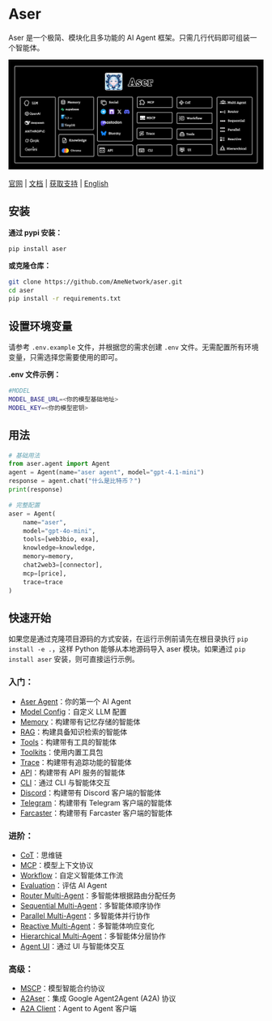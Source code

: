 # Aser

Aser 是一个极简、模块化且多功能的 AI Agent 框架。只需几行代码即可组装一个智能体。

![](./examples/images/architecture.png)

[官网](https://ame.network) | [文档](https://docs.ame.network/aser/overview) | [获取支持](https://t.me/hello_rickey) | [English](./README.md)

## 安装

**通过 pypi 安装：**

```bash
pip install aser
```

**或克隆仓库：**

```bash
git clone https://github.com/AmeNetwork/aser.git
cd aser
pip install -r requirements.txt
```

## 设置环境变量

请参考 `.env.example` 文件，并根据您的需求创建 `.env` 文件。无需配置所有环境变量，只需选择您需要使用的即可。

**.env 文件示例：**

```bash
#MODEL
MODEL_BASE_URL=<你的模型基础地址>
MODEL_KEY=<你的模型密钥>
```

## 用法

```python
# 基础用法
from aser.agent import Agent
agent = Agent(name="aser agent", model="gpt-4.1-mini")
response = agent.chat("什么是比特币？")
print(response)
```

```python
# 完整配置
aser = Agent(
    name="aser",
    model="gpt-4o-mini",
    tools=[web3bio, exa],
    knowledge=knowledge,
    memory=memory,
    chat2web3=[connector],
    mcp=[price],
    trace=trace
)
```

## 快速开始

如果您是通过克隆项目源码的方式安装，在运行示例前请先在根目录执行 `pip install -e .`，这样 Python 能够从本地源码导入 aser 模块。如果通过 `pip install aser` 安装，则可直接运行示例。

### 入门：

- [Aser Agent](./examples/agent.py)：你的第一个 AI Agent
- [Model Config](./examples/agent_model.py)：自定义 LLM 配置
- [Memory](./examples/agent_memory.py)：构建带有记忆存储的智能体
- [RAG](./examples/agent_knowledge.py)：构建具备知识检索的智能体
- [Tools](./examples/agent_tools.py)：构建带有工具的智能体
- [Toolkits](./examples/agent_toolkits.py)：使用内置工具包
- [Trace](./examples/agent_trace.py)：构建带有追踪功能的智能体
- [API](./examples/agent_api.py)：构建带有 API 服务的智能体
- [CLI](./examples/agent_cli.py)：通过 CLI 与智能体交互
- [Discord](./examples/agent_discord.py)：构建带有 Discord 客户端的智能体
- [Telegram](./examples/agent_telegram.py)：构建带有 Telegram 客户端的智能体
- [Farcaster](./examples/agent_farcaster.py)：构建带有 Farcaster 客户端的智能体

### 进阶：

- [CoT](./examples/agent_cot.py)：思维链
- [MCP](./examples/agent_mcp.py)：模型上下文协议
- [Workflow](./examples/agent_workflow.py)：自定义智能体工作流
- [Evaluation](./examples/agent_evaluation.py)：评估 AI Agent
- [Router Multi-Agent](./examples/router_multi_agent.py)：多智能体根据路由分配任务
- [Sequential Multi-Agent](./examples/sequential_multi_agent.py)：多智能体顺序协作
- [Parallel Multi-Agent](./examples/parallel_multi_agent.py)：多智能体并行协作
- [Reactive Multi-Agent](./examples/reactive_multi_agent.py)：多智能体响应变化
- [Hierarchical Multi-Agent](./examples/hierarchical_multi_agent.py)：多智能体分层协作
- [Agent UI](https://github.com/AmeNetwork/ame-ui)：通过 UI 与智能体交互

### 高级：

- [MSCP](https://github.com/AmeNetwork/Model-Smart-Contract-Protocol)：模型智能合约协议
- [A2Aser](./examples/a2a.py)：集成 Google Agent2Agent (A2A) 协议
- [A2A Client](./examples/a2a_client.py)：Agent to Agent 客户端